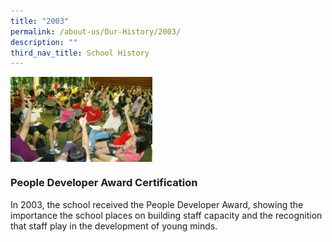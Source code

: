 ```yaml
---
title: "2003"
permalink: /about-us/Our-History/2003/
description: ""
third_nav_title: School History
---
```

<img src="/images/2003.jpg" style="width:45%" align="left">

<br clear="left">

### People Developer Award Certification
In 2003, the school received the People Developer Award, showing the importance the school places on building staff capacity and the recognition that staff play in the development of young minds.
